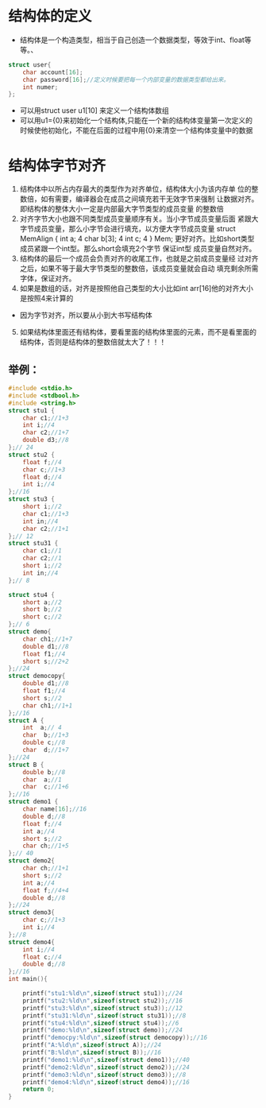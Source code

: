 # 结构体的定义
* 结构体是一个构造类型，相当于自己创造一个数据类型，等效于int、float等等。、
```c
struct user{
	char account[16];
	char password[16];//定义时候要把每一个内部变量的数据类型都给出来。
	int numer;
};
```
* 可以用struct user u1[10] 来定义一个结构体数组
* 可以用u1={0}来初始化一个结构体,只能在一个新的结构体变量第一次定义的时候使他初始化，不能在后面的过程中用{0}来清空一个结构体变量中的数据
# 结构体字节对齐

1. 结构体中以所占内存最大的类型作为对齐单位，结构体大小为该内存单 位的整数倍，如有需要，编译器会在成员之间填充若干无效字节来强制 让数据对齐。即结构体的整体大小一定是内部最大字节类型的成员变量 的整数倍 
2. 对齐字节大小也跟不同类型成员变量顺序有关。当小字节成员变量后面 紧跟大字节成员变量，那么小字节会进行填充，以方便大字节成员变量 struct MemAlign { int a; 4 char b[3]; 4 int c; 4 } Mem; 更好对齐。比如short类型成员紧跟一个int型。那么short会填充2个字节 保证int型 成员变量自然对齐。 
3. 结构体的最后一个成员会负责对齐的收尾工作，也就是之前成员变量经 过对齐之后，如果不等于最大字节类型的整数倍，该成员变量就会自动 填充剩余所需字体，保证对齐。
4. 如果是数组的话，对齐是按照他自己类型的大小比如int arr[16]他的对齐大小是按照4来计算的
* 因为字节对齐，所以要从小到大书写结构体
5. 如果结构体里面还有结构体，要看里面的结构体里面的元素，而不是看里面的结构体，否则是结构体的整数倍就太大了！！！

## 举例：

```c
#include <stdio.h>
#include <stdbool.h>
#include <string.h>
struct stu1 {
	char c1;//1+3
	int i;//4
	char c2;//1+7
    double d3;//8
};// 24
struct stu2 {
	float f;//4
	char c;//1+3
	float d;//4
    int i;//4
};//16
struct stu3 {
	short i;//2
	char c1;//1+3
    int in;//4
	char c2;//1+1
};// 12
struct stu31 {
	char c1;//1
	char c2;//1
	short i;//2
    int in;//4
};// 8

struct stu4 {
	short a;//2
	short b;//2
	short c;//2
};// 6
struct demo{
	char ch1;//1+7
	double d1;//8
	float f1;//4
	short s;//2+2
};//24
struct democopy{
	double d1;//8
	float f1;//4
	short s;//2
	char ch1;//1+1
};//16
struct A {
	int  a;// 4
  	char  b;//1+3
  	double c;//8
  	char  d;//1+7
};//24
struct B {
  	double b;//8
	char  a;//1
  	char  c;//1+6
};//16
struct demo1 {
	char name[16];//16
	double d;//8
	float f;//4
	int a;//4
	short s;//2
	char ch;//1+5
};// 40
struct demo2{
	char ch;//1+1
	short s;//2
	int a;//4
	float f;//4+4
	double d;//8
};//24
struct demo3{
	char c;//1+3
	int i;//4
};//8
struct demo4{
	int i;//4
	float c;//4
	double d;//8
};//16
int main(){

	printf("stu1:%ld\n",sizeof(struct stu1));//24
	printf("stu2:%ld\n",sizeof(struct stu2));//16
	printf("stu3:%ld\n",sizeof(struct stu3));//12
	printf("stu31:%ld\n",sizeof(struct stu31));//8
	printf("stu4:%ld\n",sizeof(struct stu4));//6
	printf("demo:%ld\n",sizeof(struct demo));//24
	printf("democpy:%ld\n",sizeof(struct democopy));//16
	printf("A:%ld\n",sizeof(struct A));//24
	printf("B:%ld\n",sizeof(struct B));//16
	printf("demo1:%ld\n",sizeof(struct demo1));//40
	printf("demo2:%ld\n",sizeof(struct demo2));//24
	printf("demo3:%ld\n",sizeof(struct demo3));//8
	printf("demo4:%ld\n",sizeof(struct demo4));//16
    return 0;
}
```

